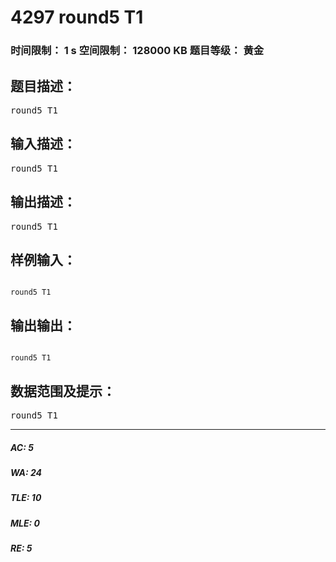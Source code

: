 # 4297 round5 T1   
### 时间限制： 1 s     空间限制： 128000 KB     题目等级： 黄金  
## 题目描述：  

<pre>
round5 T1
</pre>
  
  
## 输入描述：  

<pre>
round5 T1
</pre>
  
  
## 输出描述：  

<pre>
round5 T1
</pre>
  
  
## 样例输入：  

<pre><code>
round5 T1
</code></pre>
  
  
## 输出输出：  

<pre><code>
round5 T1
</code></pre>
  
  
## 数据范围及提示：  

<pre>
round5 T1
</pre>
  
  
***  

##### AC: 5  
##### WA: 24  
##### TLE: 10  
##### MLE: 0  
##### RE: 5  
